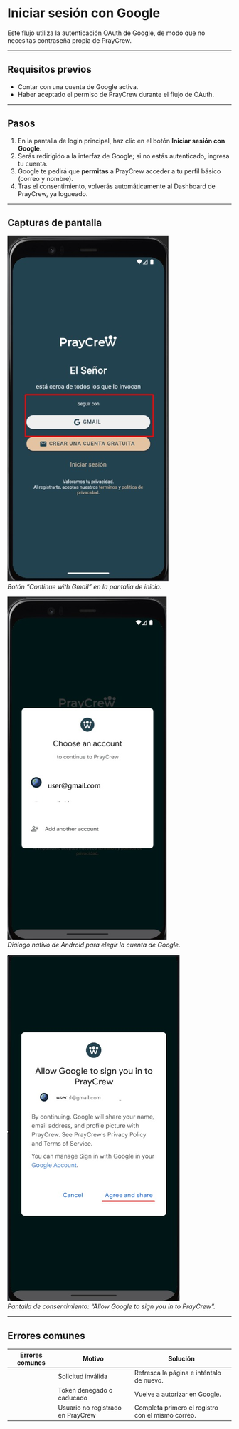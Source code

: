 # Iniciar sesión con Google

Este flujo utiliza la autenticación OAuth de Google, de modo que no necesitas contraseña propia de PrayCrew.

---

## Requisitos previos

- Contar con una cuenta de Google activa.  
- Haber aceptado el permiso de PrayCrew durante el flujo de OAuth.

---

## Pasos

1. En la pantalla de login principal, haz clic en el botón **Iniciar sesión con Google**.  
2. Serás redirigido a la interfaz de Google; si no estás autenticado, ingresa tu cuenta.  
3. Google te pedirá que **permitas** a PrayCrew acceder a tu perfil básico (correo y nombre).  
4. Tras el consentimiento, volverás automáticamente al Dashboard de PrayCrew, ya logueado.

---

## Capturas de pantalla

![Botón "Continuar con Gmail"](img/login-google-boton.jpg)  
*Botón “Continue with Gmail” en la pantalla de inicio.*

![Selector de cuenta Google](img/login-google-chooser.jpg)  
*Diálogo nativo de Android para elegir la cuenta de Google.*

![Consentimiento de Google](img/login-google-consent.jpg)  
*Pantalla de consentimiento: “Allow Google to sign you in to PrayCrew”.*


---

## Errores comunes

| Errores comunes| Motivo                            | Solución                                 |
|-------------   |-----------------------------------|----------------------------------------|
|                | Solicitud inválida                | Refresca la página e inténtalo de nuevo. |
|                | Token denegado o caducado         | Vuelve a autorizar en Google.            |
|                | Usuario no registrado en PrayCrew | Completa primero el registro con el mismo correo. |


